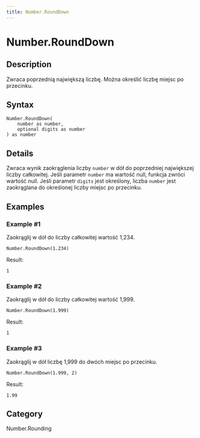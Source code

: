 ```yaml
---
title: Number.RoundDown
---
```


# Number.RoundDown


## Description

Zwraca poprzednią największą liczbę. Można określić liczbę miejsc po przecinku.


## Syntax

```powerquery
Number.RoundDown(
    number as number,
    optional digits as number
) as number
```


## Details

Zwraca wynik zaokrąglenia liczby <code>number</code> w dół do poprzedniej największej liczby całkowitej. Jeśli parametr <code>number</code> ma wartość null, funkcja zwróci wartość null.     Jeśli parametr <code>digits</code> jest określony, liczba <code>number</code> jest zaokrąglana do określonej liczby miejsc po przecinku.


## Examples

### Example #1 
Zaokrąglij w dół do liczby całkowitej wartość 1,234.
```powerquery
Number.RoundDown(1.234)
```

Result: 
```powerquery
1
```


### Example #2 
Zaokrąglij w dół do liczby całkowitej wartość 1,999.
```powerquery
Number.RoundDown(1.999)
```

Result: 
```powerquery
1
```


### Example #3 
Zaokrąglij w dół liczbę 1,999 do dwóch miejsc po przecinku.
```powerquery
Number.RoundDown(1.999, 2)
```

Result: 
```powerquery
1.99
```




## Category
Number.Rounding
